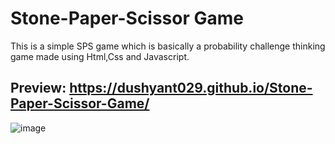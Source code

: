 # Stone-Paper-Scissor Game
This is a simple SPS game which is basically a probability challenge thinking game made using Html,Css and Javascript. 

## Preview: https://dushyant029.github.io/Stone-Paper-Scissor-Game/

![image](https://user-images.githubusercontent.com/55031190/104492718-0cceda80-55fa-11eb-9ec5-31b4b1d1c841.png)
